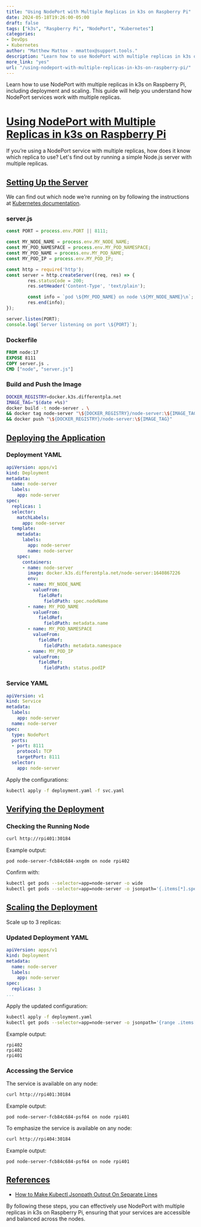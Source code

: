 ```yaml
---
title: "Using NodePort with Multiple Replicas in k3s on Raspberry Pi"
date: 2024-05-18T19:26:00-05:00
draft: false
tags: ["k3s", "Raspberry Pi", "NodePort", "Kubernetes"]
categories:
- DevOps
- Kubernetes
author: "Matthew Mattox - mmattox@support.tools."
description: "Learn how to use NodePort with multiple replicas in k3s on Raspberry Pi, including deployment and scaling."
more_link: "yes"
url: "/using-nodeport-with-multiple-replicas-in-k3s-on-raspberry-pi/"
---
```


Learn how to use NodePort with multiple replicas in k3s on Raspberry Pi, including deployment and scaling. This guide will help you understand how NodePort services work with multiple replicas.

<!--more-->

# [Using NodePort with Multiple Replicas in k3s on Raspberry Pi](#using-nodeport-with-multiple-replicas-in-k3s-on-raspberry-pi)

If you’re using a NodePort service with multiple replicas, how does it know which replica to use? Let's find out by running a simple Node.js server with multiple replicas.

## [Setting Up the Server](#setting-up-the-server)

We can find out which node we’re running on by following the instructions at [Kubernetes documentation](https://kubernetes.io/docs/tasks/inject-data-application/environment-variable-expose-pod-information/).

### server.js

```javascript
const PORT = process.env.PORT || 8111;

const MY_NODE_NAME = process.env.MY_NODE_NAME;
const MY_POD_NAMESPACE = process.env.MY_POD_NAMESPACE;
const MY_POD_NAME = process.env.MY_POD_NAME;
const MY_POD_IP = process.env.MY_POD_IP;

const http = require('http');
const server = http.createServer((req, res) => {
        res.statusCode = 200;
        res.setHeader('Content-Type', 'text/plain');

        const info = `pod \${MY_POD_NAME} on node \${MY_NODE_NAME}\n`;
        res.end(info);
});

server.listen(PORT);
console.log(`Server listening on port \${PORT}`);
```

### Dockerfile

```dockerfile
FROM node:17
EXPOSE 8111
COPY server.js .
CMD ["node", "server.js"]
```

### Build and Push the Image

```bash
DOCKER_REGISTRY=docker.k3s.differentpla.net
IMAGE_TAG="$(date +%s)"
docker build -t node-server . \
&& docker tag node-server "\${DOCKER_REGISTRY}/node-server:\${IMAGE_TAG}" \
&& docker push "\${DOCKER_REGISTRY}/node-server:\${IMAGE_TAG}"
```

## [Deploying the Application](#deploying-the-application)

### Deployment YAML

```yaml
apiVersion: apps/v1
kind: Deployment
metadata:
  name: node-server
  labels:
    app: node-server
spec:
  replicas: 1
  selector:
    matchLabels:
      app: node-server
  template:
    metadata:
      labels:
        app: node-server
        name: node-server
    spec:
      containers:
      - name: node-server
        image: docker.k3s.differentpla.net/node-server:1640867226
        env:
        - name: MY_NODE_NAME
          valueFrom:
            fieldRef:
              fieldPath: spec.nodeName
        - name: MY_POD_NAME
          valueFrom:
            fieldRef:
              fieldPath: metadata.name
        - name: MY_POD_NAMESPACE
          valueFrom:
            fieldRef:
              fieldPath: metadata.namespace
        - name: MY_POD_IP
          valueFrom:
            fieldRef:
              fieldPath: status.podIP
```

### Service YAML

```yaml
apiVersion: v1
kind: Service
metadata:
  labels:
    app: node-server
  name: node-server
spec:
  type: NodePort
  ports:
  - port: 8111
    protocol: TCP
    targetPort: 8111
  selector:
    app: node-server
```

Apply the configurations:

```bash
kubectl apply -f deployment.yaml -f svc.yaml
```

## [Verifying the Deployment](#verifying-the-deployment)

### Checking the Running Node

```bash
curl http://rpi401:30184
```

Example output:

```
pod node-server-fcb84c684-xngdm on node rpi402
```

Confirm with:

```bash
kubectl get pods --selector=app=node-server -o wide
kubectl get pods --selector=app=node-server -o jsonpath='{.items[*].spec.nodeName}'
```

## [Scaling the Deployment](#scaling-the-deployment)

Scale up to 3 replicas:

### Updated Deployment YAML

```yaml
apiVersion: apps/v1
kind: Deployment
metadata:
  name: node-server
  labels:
    app: node-server
spec:
  replicas: 3
...
```

Apply the updated configuration:

```bash
kubectl apply -f deployment.yaml
kubectl get pods --selector=app=node-server -o jsonpath='{range .items[*]}{.spec.nodeName}{"\n"}{end}'
```

Example output:

```
rpi402
rpi402
rpi401
```

### Accessing the Service

The service is available on any node:

```bash
curl http://rpi401:30184
```

Example output:

```
pod node-server-fcb84c684-psf64 on node rpi401
```

To emphasize the service is available on any node:

```bash
curl http://rpi404:30184
```

Example output:

```
pod node-server-fcb84c684-psf64 on node rpi401
```

## [References](#references)

- [How to Make Kubectl Jsonpath Output On Separate Lines](https://kubernetes.io/docs/reference/kubectl/jsonpath/)

By following these steps, you can effectively use NodePort with multiple replicas in k3s on Raspberry Pi, ensuring that your services are accessible and balanced across the nodes.
